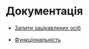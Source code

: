 # Документація

* [Запити зацікавлених осіб](requirements/Запити%20зацікавлених%20осіб.md)

* [Функціональність](https://github.com/Oleh-Khomenko/Tryeng/blob/main/docs/requirements/Функціональність.md)
